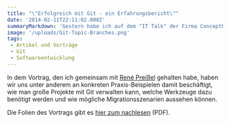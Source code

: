 ```yaml
---
title: "\"Erfolgreich mit Git - ein Erfahrungsbericht\""
date: '2014-02-11T22:11:02.000Z'
summaryMarkdown: 'Gestern habe ich auf dem "IT Talk" der Firma ConceptPeople einen Vortrag über die Einführung von Git bei der Techniker Krankenkasse gehalten'
image: '/uploads/Git-Topic-Branches.png'
tags:
 - Artikel und Vorträge
 - Git
 - Softwareentwicklung
---
```


In dem Vortrag, den ich gemeinsam mit [René Preißel](http://www.etosquare.de/) gehalten habe, haben wir uns unter anderem an konkreten Praxis-Beispielen damit beschäftigt, wie man große Projekte mit Git verwalten kann, welche Werkzeuge dazu benötigt werden und wie mögliche Migrationsszenarien aussehen können.

Die Folien des Vortrags gibt es [hier zum nachlesen](/uploads/IT-Talk-Concept-People-Erfolgreich-mit-Git.pdf) (PDF).  
